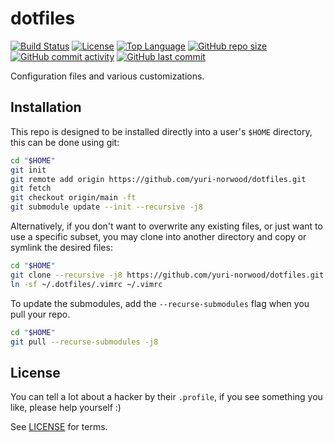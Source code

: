 # dotfiles
[![Build Status](https://travis-ci.com/yuri-norwood/dotfiles.svg?branch=main)](https://travis-ci.com/yuri-norwood/dotfiles)
[![License](https://img.shields.io/badge/License-Unlicense-blue)](LICENSE)
[![Top Language](https://img.shields.io/github/languages/top/yuri-norwood/dotfiles)](https://github.com/yuri-norwood/dotfiles)
[![GitHub repo size](https://img.shields.io/github/repo-size/yuri-norwood/dotfiles)](https://github.com/yuri-norwood/dotfiles)
[![GitHub commit activity](https://img.shields.io/github/commit-activity/w/yuri-norwood/dotfiles)](https://github.com/yuri-norwood/dotfiles)
[![GitHub last commit](https://img.shields.io/github/last-commit/yuri-norwood/dotfiles)](https://github.com/yuri-norwood/dotfiles)

Configuration files and various customizations.

## Installation

This repo is designed to be installed directly into a user's `$HOME` directory,
this can be done using git:

```sh
cd "$HOME"
git init
git remote add origin https://github.com/yuri-norwood/dotfiles.git
git fetch
git checkout origin/main -ft
git submodule update --init --recursive -j8
```

Alternatively, if you don't want to overwrite any existing files, or just want
to use a specific subset, you may clone into another directory and copy or
symlink the desired files:

```sh
cd "$HOME"
git clone --recursive -j8 https://github.com/yuri-norwood/dotfiles.git ~/.dotfiles
ln -sf ~/.dotfiles/.vimrc ~/.vimrc
```

To update the submodules, add the `--recurse-submodules` flag when you pull your
repo.

```sh
cd "$HOME"
git pull --recurse-submodules -j8
```

## License

You can tell a lot about a hacker by their `.profile`, if you see something you
like, please help yourself :)

See [LICENSE](LICENSE) for terms.

